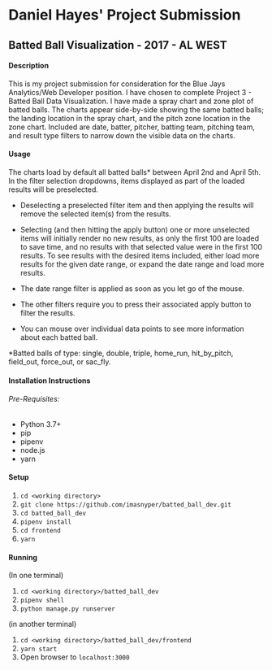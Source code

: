 # **Daniel Hayes' Project Submission**
## **Batted Ball Visualization - 2017 - AL WEST**

#### **Description**
This is my project submission for consideration for the Blue Jays Analytics/Web Developer position. I have chosen to complete Project 3 - Batted Ball Data Visualization. I have made a spray chart and zone plot of batted balls. The charts appear side-by-side showing the same batted balls; the landing location in the spray chart, and the pitch zone location in the zone chart. Included are date, batter, pitcher, batting team, pitching team, and result type filters to narrow down the visible data on the charts. 

#### **Usage**
The charts load by default all batted balls* between April 2nd and April 5th. In the filter selection dropdowns, items displayed as part of the loaded results will be preselected. 

* Deselecting a preselected filter item and then applying the results will remove the selected item(s) from the results.

* Selecting (and then hitting the apply button) one or more unselected items will initially render no new results, as only the first 100 are loaded to save time, and no results with that selected value were in the first 100 results. To see results with the desired items included, either load more results for the given date range, or expand the date range and load more results.

* The date range filter is applied as soon as you let go of the mouse.

* The other filters require you to press their associated apply button to filter the results.

* You can mouse over individual data points to see more information about each batted ball.

*Batted balls of type: single, double, triple, home_run, hit_by_pitch, field_out, force_out, or sac_fly.

#### **Installation Instructions**
###### Pre-Requisites:
- Python 3.7+
- pip
- pipenv
- node.js
- yarn

#### Setup
1. `cd <working directory>`
2. `git clone https://github.com/imasnyper/batted_ball_dev.git`
3. `cd batted_ball_dev`
4. `pipenv install`
5. `cd frontend`
6. `yarn`

#### Running
(In one terminal)
1. `cd <working directory>/batted_ball_dev`
2. `pipenv shell`
3. `python manage.py runserver`

(in another terminal)
1. `cd <working directory>/batted_ball_dev/frontend`
2. `yarn start`
3. Open browser to `localhost:3000`

